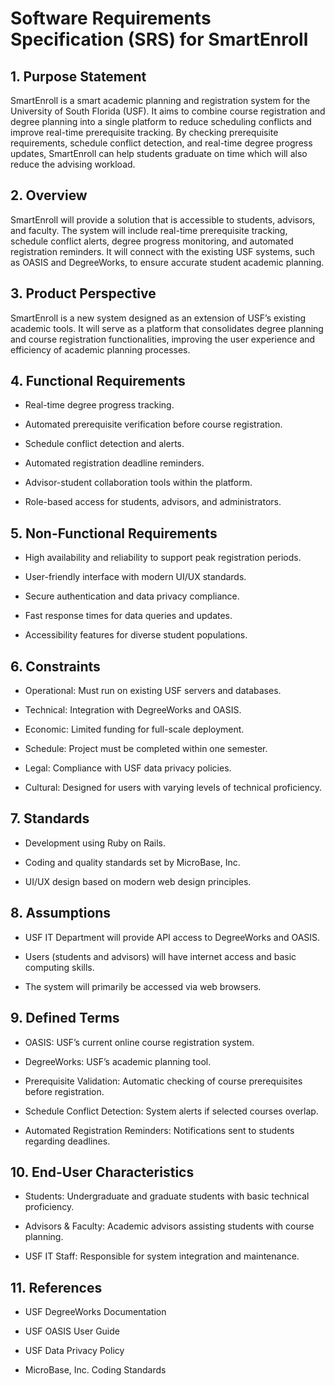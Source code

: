 # Software Requirements Specification (SRS) for SmartEnroll

## 1. Purpose Statement

SmartEnroll is a smart academic planning and registration system for the University of South Florida (USF). It aims to combine course registration and degree planning into a single platform to reduce scheduling conflicts and improve real-time prerequisite tracking. By checking prerequisite requirements, schedule conflict detection, and real-time degree progress updates, SmartEnroll can help students graduate on time which will also reduce the advising workload.

## 2. Overview

SmartEnroll will provide a solution that is accessible to students, advisors, and faculty. The system will include real-time prerequisite tracking, schedule conflict alerts, degree progress monitoring, and automated registration reminders. It will connect with the existing USF systems, such as OASIS and DegreeWorks, to ensure accurate student academic planning.

## 3. Product Perspective

SmartEnroll is a new system designed as an extension of USF’s existing academic tools. It will serve as a platform that consolidates degree planning and course registration functionalities, improving the user experience and efficiency of academic planning processes.

## 4. Functional Requirements

- Real-time degree progress tracking.

- Automated prerequisite verification before course registration.

- Schedule conflict detection and alerts.

- Automated registration deadline reminders.

- Advisor-student collaboration tools within the platform.

- Role-based access for students, advisors, and administrators.

## 5. Non-Functional Requirements

- High availability and reliability to support peak registration periods.

- User-friendly interface with modern UI/UX standards.

- Secure authentication and data privacy compliance.

- Fast response times for data queries and updates.

- Accessibility features for diverse student populations.

## 6. Constraints

- Operational: Must run on existing USF servers and databases.

- Technical: Integration with DegreeWorks and OASIS.

- Economic: Limited funding for full-scale deployment.

- Schedule: Project must be completed within one semester.

- Legal: Compliance with USF data privacy policies.

- Cultural: Designed for users with varying levels of technical proficiency.

## 7. Standards

- Development using Ruby on Rails.

- Coding and quality standards set by MicroBase, Inc.

- UI/UX design based on modern web design principles.

## 8. Assumptions

- USF IT Department will provide API access to DegreeWorks and OASIS.

- Users (students and advisors) will have internet access and basic computing skills.

- The system will primarily be accessed via web browsers.

## 9. Defined Terms

- OASIS: USF’s current online course registration system.

- DegreeWorks: USF’s academic planning tool.

- Prerequisite Validation: Automatic checking of course prerequisites before registration.

- Schedule Conflict Detection: System alerts if selected courses overlap.

- Automated Registration Reminders: Notifications sent to students regarding deadlines.

## 10. End-User Characteristics

- Students: Undergraduate and graduate students with basic technical proficiency.

- Advisors & Faculty: Academic advisors assisting students with course planning.

- USF IT Staff: Responsible for system integration and maintenance.

## 11. References

- USF DegreeWorks Documentation

- USF OASIS User Guide

- USF Data Privacy Policy

- MicroBase, Inc. Coding Standards
